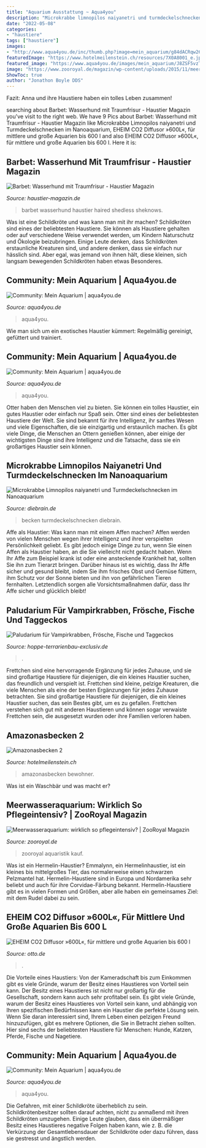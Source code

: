 ```yaml
---
title: "Aquarium Ausstattung ~ Aqua4you"
description: "Microkrabbe limnopilos naiyanetri und turmdeckelschnecken im nanoaquarium"
date: "2022-05-08"
categories:
- "haustiere"
tags: ["haustiere"]
images:
- "http://www.aqua4you.de/inc/thumb.php?image=mein_aquarium/g84dACRqw26q.jpg&amp;w=465"
featuredImage: "https://www.hotelmeilenstein.ch/resources/7X0A8001_e.jpg"
featured_image: "https://www.aqua4you.de/images/mein_aquarium/J8ZSF5vzTfsx.jpg"
image: "https://www.zooroyal.de/magazin/wp-content/uploads/2015/11/meerwasseraquaristik.png"
ShowToc: true
author: "Jonathon Boyle DDS"
---
```



Fazit: Anna und ihre Haustiere haben ein tolles Leben zusammen!

	

		
searching about Barbet: Wasserhund mit Traumfrisur - Haustier Magazin you've visit to the right web. We have 9 Pics about Barbet: Wasserhund mit Traumfrisur - Haustier Magazin like Microkrabbe Limnopilos naiyanetri und Turmdeckelschnecken im Nanoaquarium, EHEIM CO2 Diffusor »600L«, für mittlere und große Aquarien bis 600 l and also EHEIM CO2 Diffusor »600L«, für mittlere und große Aquarien bis 600 l. Here it is:
		
    
## Barbet: Wasserhund Mit Traumfrisur - Haustier Magazin

<img loading=lazy src="http://cdn.haustier-magazin.de.storage.googleapis.com/Barbet-schwarz.jpg" onerror="this.onerror=null;this.src='https://tse2.mm.bing.net/th?id=OIP.um4VeCtCBXaZdh48rG44sAHaE8&amp;pid=15.1';" alt="Barbet: Wasserhund mit Traumfrisur - Haustier Magazin">

_Source: haustier-magazin.de_

>barbet wasserhund haustier haired shedless sheknows. 

	

Was ist eine Schildkröte und was kann man mit ihr machen?
Schildkröten sind eines der beliebtesten Haustiere. Sie können als Haustiere gehalten oder auf verschiedene Weise verwendet werden, um Kindern Naturschutz und Ökologie beizubringen. Einige Leute denken, dass Schildkröten erstaunliche Kreaturen sind, und andere denken, dass sie einfach nur hässlich sind. Aber egal, was jemand von ihnen hält, diese kleinen, sich langsam bewegenden Schildkröten haben etwas Besonderes.

    
## Community: Mein Aquarium | Aqua4you.de

<img loading=lazy src="https://www.aqua4you.de/images/mein_aquarium/J8ZSF5vzTfsx.jpg" onerror="this.onerror=null;this.src='https://tse2.mm.bing.net/th?id=OIP.-J9EQNJoEhCNIWdGQlUK6QHaF_&amp;pid=15.1';" alt="Community: Mein Aquarium | aqua4you.de">

_Source: aqua4you.de_

>aqua4you. 

	

Wie man sich um ein exotisches Haustier kümmert: Regelmäßig gereinigt, gefüttert und trainiert.

    
## Community: Mein Aquarium | Aqua4you.de

<img loading=lazy src="http://www.aqua4you.de/inc/thumb.php?image=mein_aquarium/g84dACRqw26q.jpg&amp;w=465" onerror="this.onerror=null;this.src='https://tse2.mm.bing.net/th?id=OIP.SfOK5IscXUfwDyxOJYGT4QAAAA&amp;pid=15.1';" alt="Community: Mein Aquarium | aqua4you.de">

_Source: aqua4you.de_

>aqua4you. 

	

Otter haben den Menschen viel zu bieten. Sie können ein tolles Haustier, ein gutes Haustier oder einfach nur Spaß sein.
Otter sind eines der beliebtesten Haustiere der Welt. Sie sind bekannt für ihre Intelligenz, ihr sanftes Wesen und viele Eigenschaften, die sie einzigartig und erstaunlich machen. Es gibt viele Dinge, die Menschen an Ottern genießen können, aber einige der wichtigsten Dinge sind ihre Intelligenz und die Tatsache, dass sie ein großartiges Haustier sein können.

    
## Microkrabbe Limnopilos Naiyanetri Und Turmdeckelschnecken Im Nanoaquarium

<img loading=lazy src="http://www.diebrain.de/pix/krabbe/becken.jpg" onerror="this.onerror=null;this.src='https://tse3.mm.bing.net/th?id=OIP.VLV-tRhwZdaP4AMbp-Xf4wHaIM&amp;pid=15.1';" alt="Microkrabbe Limnopilos naiyanetri und Turmdeckelschnecken im Nanoaquarium">

_Source: diebrain.de_

>becken turmdeckelschnecken diebrain. 

	

Affe als Haustier: Was kann man mit einem Affen machen?
Affen werden von vielen Menschen wegen ihrer Intelligenz und ihrer verspielten Persönlichkeit geliebt. Es gibt jedoch einige Dinge zu tun, wenn Sie einen Affen als Haustier haben, an die Sie vielleicht nicht gedacht haben. Wenn Ihr Affe zum Beispiel krank ist oder eine ansteckende Krankheit hat, sollten Sie ihn zum Tierarzt bringen. Darüber hinaus ist es wichtig, dass Ihr Affe sicher und gesund bleibt, indem Sie ihm frisches Obst und Gemüse füttern, ihm Schutz vor der Sonne bieten und ihn von gefährlichen Tieren fernhalten. Letztendlich sorgen alle Vorsichtsmaßnahmen dafür, dass Ihr Affe sicher und glücklich bleibt!

    
## Paludarium Für Vampirkrabben, Frösche, Fische Und Taggeckos

<img loading=lazy src="https://hoppe-terrarienbau-exclusiv.de/wp-content/uploads/2017/07/Totale-Landschaft.jpg" onerror="this.onerror=null;this.src='https://tse4.mm.bing.net/th?id=OIP.f68myjobQ4ZttjaKhkvKVAHaE8&amp;pid=15.1';" alt="Paludarium für Vampirkrabben, Frösche, Fische und Taggeckos">

_Source: hoppe-terrarienbau-exclusiv.de_

>. 

	

Frettchen sind eine hervorragende Ergänzung für jedes Zuhause, und sie sind großartige Haustiere für diejenigen, die ein kleines Haustier suchen, das freundlich und verspielt ist.
Frettchen sind kleine, pelzige Kreaturen, die viele Menschen als eine der besten Ergänzungen für jedes Zuhause betrachten. Sie sind großartige Haustiere für diejenigen, die ein kleines Haustier suchen, das sein Bestes gibt, um es zu gefallen. Frettchen verstehen sich gut mit anderen Haustieren und können sogar verwaiste Frettchen sein, die ausgesetzt wurden oder ihre Familien verloren haben.

    
## Amazonasbecken 2

<img loading=lazy src="https://www.hotelmeilenstein.ch/resources/7X0A8001_e.jpg" onerror="this.onerror=null;this.src='https://tse4.mm.bing.net/th?id=OIP.oWuvJo0tFVjYWky8woq9FwHaE7&amp;pid=15.1';" alt="Amazonasbecken 2">

_Source: hotelmeilenstein.ch_

>amazonasbecken bewohner. 

	

Was ist ein Waschbär und was macht er?

    
## Meerwasseraquarium: Wirklich So Pflegeintensiv? | ZooRoyal Magazin

<img loading=lazy src="https://www.zooroyal.de/magazin/wp-content/uploads/2015/11/meerwasseraquaristik.png" onerror="this.onerror=null;this.src='https://tse4.mm.bing.net/th?id=OIP.W0inqLOTKpYeTUBXUynw_gHaEQ&amp;pid=15.1';" alt="Meerwasseraquarium: wirklich so pflegeintensiv? | ZooRoyal Magazin">

_Source: zooroyal.de_

>zooroyal aquaristik kauf. 

	

Was ist ein Hermelin-Haustier?
Emmalynn, ein Hermelinhaustier, ist ein kleines bis mittelgroßes Tier, das normalerweise einen schwarzen Pelzmantel hat. Hermelin-Haustiere sind in Europa und Nordamerika sehr beliebt und auch für ihre Corvidae-Färbung bekannt. Hermelin-Haustiere gibt es in vielen Formen und Größen, aber alle haben ein gemeinsames Ziel: mit dem Rudel dabei zu sein.

    
## EHEIM CO2 Diffusor »600L«, Für Mittlere Und Große Aquarien Bis 600 L

<img loading=lazy src="https://i.otto.de/i/otto/60e3e734-bb16-5874-a421-21a8b72d04ac/eheim-co2-diffusor-600l-fuer-mittlere-und-grosse-aquarien-bis-600-l.jpg?$formatz$" onerror="this.onerror=null;this.src='https://tse2.mm.bing.net/th?id=OIP.N9YZSK4crGwcFY_PLr4hvQHaEV&amp;pid=15.1';" alt="EHEIM CO2 Diffusor »600L«, für mittlere und große Aquarien bis 600 l">

_Source: otto.de_

>. 

	

Die Vorteile eines Haustiers: Von der Kameradschaft bis zum Einkommen gibt es viele Gründe, warum der Besitz eines Haustieres von Vorteil sein kann.
Der Besitz eines Haustieres ist nicht nur großartig für die Gesellschaft, sondern kann auch sehr profitabel sein. Es gibt viele Gründe, warum der Besitz eines Haustieres von Vorteil sein kann, und abhängig von Ihren spezifischen Bedürfnissen kann ein Haustier die perfekte Lösung sein. Wenn Sie daran interessiert sind, Ihrem Leben einen pelzigen Freund hinzuzufügen, gibt es mehrere Optionen, die Sie in Betracht ziehen sollten. Hier sind sechs der beliebtesten Haustiere für Menschen: Hunde, Katzen, Pferde, Fische und Nagetiere.

    
## Community: Mein Aquarium | Aqua4you.de

<img loading=lazy src="http://www.aqua4you.de/images/mein_aquarium/GfcL8nvFO652.jpg" onerror="this.onerror=null;this.src='https://tse3.mm.bing.net/th?id=OIP.yr6gdq_KPwigld-caj4ojwHaFi&amp;pid=15.1';" alt="Community: Mein Aquarium | aqua4you.de">

_Source: aqua4you.de_

>aqua4you. 

	

Die Gefahren, mit einer Schildkröte überheblich zu sein.
Schildkrötenbesitzer sollten darauf achten, nicht zu anmaßend mit ihren Schildkröten umzugehen. Einige Leute glauben, dass ein übermäßiger Besitz eines Haustieres negative Folgen haben kann, wie z. B. die Verkürzung der Gesamtlebensdauer der Schildkröte oder dazu führen, dass sie gestresst und ängstlich werden.

